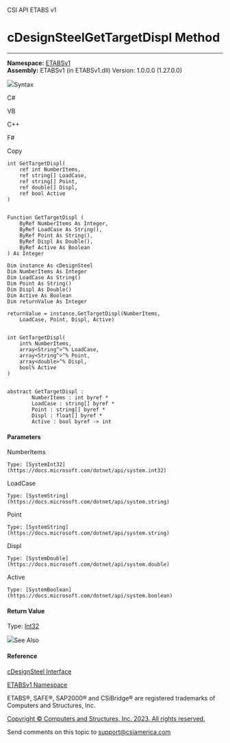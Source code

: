﻿

CSI API ETABS v1

# cDesignSteelGetTargetDispl Method  
  
---  
  
**Namespace:** [ETABSv1](2780f1b8-2033-5289-2298-1cdb2a7508d9.htm)  
**Assembly:** ETABSv1 (in ETABSv1.dll) Version: 1.0.0.0 (1.27.0.0)

![](../icons/SectionExpanded.png)Syntax

C#

VB

C++

F#

Copy

    
    
    int GetTargetDispl(
    	ref int NumberItems,
    	ref string[] LoadCase,
    	ref string[] Point,
    	ref double[] Displ,
    	ref bool Active
    )
    
    
    Function GetTargetDispl ( 
    	ByRef NumberItems As Integer,
    	ByRef LoadCase As String(),
    	ByRef Point As String(),
    	ByRef Displ As Double(),
    	ByRef Active As Boolean
    ) As Integer
    
    Dim instance As cDesignSteel
    Dim NumberItems As Integer
    Dim LoadCase As String()
    Dim Point As String()
    Dim Displ As Double()
    Dim Active As Boolean
    Dim returnValue As Integer
    
    returnValue = instance.GetTargetDispl(NumberItems, 
    	LoadCase, Point, Displ, Active)
    
    
    int GetTargetDispl(
    	int% NumberItems, 
    	array<String^>^% LoadCase, 
    	array<String^>^% Point, 
    	array<double>^% Displ, 
    	bool% Active
    )
    
    
    abstract GetTargetDispl : 
            NumberItems : int byref * 
            LoadCase : string[] byref * 
            Point : string[] byref * 
            Displ : float[] byref * 
            Active : bool byref -> int 
    

#### Parameters

NumberItems

    Type: [SystemInt32](https://docs.microsoft.com/dotnet/api/system.int32)  

LoadCase

    Type: [SystemString](https://docs.microsoft.com/dotnet/api/system.string)  

Point

    Type: [SystemString](https://docs.microsoft.com/dotnet/api/system.string)  

Displ

    Type: [SystemDouble](https://docs.microsoft.com/dotnet/api/system.double)  

Active

    Type: [SystemBoolean](https://docs.microsoft.com/dotnet/api/system.boolean)  

#### Return Value

Type: [Int32](https://docs.microsoft.com/dotnet/api/system.int32)

![](../icons/SectionExpanded.png)See Also

#### Reference

[cDesignSteel Interface](b1c226bd-117b-fef1-3ecf-9501e542b220.htm)

[ETABSv1 Namespace](2780f1b8-2033-5289-2298-1cdb2a7508d9.htm)

ETABS®, SAFE®, SAP2000® and CSiBridge® are registered trademarks of Computers
and Structures, Inc.  

[Copyright © Computers and Structures, Inc. 2023. All rights
reserved.](http://www.csiamerica.com)

Send comments on this topic to
[support@csiamerica.com](mailto:support%40csiamerica.com?Subject=CSI%20API%20ETABS%20v1)

